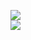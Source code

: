 [![](https://img.shields.io/badge/Made%20With-Github%20Spray-lightgrey.svg?style=for-the-badge&logo=github)](https://github.com/Annihil/github-spray#6165)  
[![](https://i.imgur.com/2DrTn0Z.gif)](https://github.com/Annihil/github-spray)
